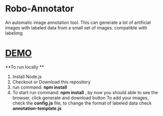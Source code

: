 # Robo-Annotator
An automatic image annotation tool. This can generate a lot of artificial images with labeled data from a small  set of images. compatible with labelimg


# [DEMO](https://PranoySarkar.github.io/Robo-Annotator/)

**To run locally **
1. Install Node.js
2. Checkout or Download this repository 
3. run command: **npm install**
4. To start run command: **npm install** , by now you should able to see the browser, click generate and download button
To add your images, check the **config.js** file, to change the format of labeled data check **annotation-template.js**
